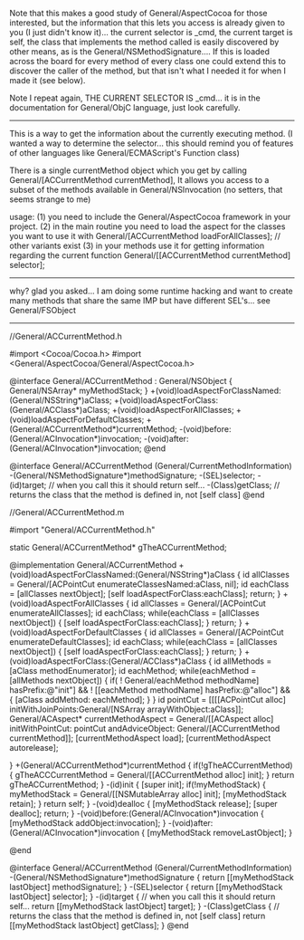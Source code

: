 
Note that this makes a good study of General/AspectCocoa for those interested, but the information that this lets you access is already given to you (I just didn't know it)... the current selector is _cmd, the current target is self, the class that implements the method called is easily discovered by other means, as is the General/NSMethodSignature.... If this is loaded across the board for every method of every class one could extend this to discover the caller of the method, but that isn't what I needed it for when I made it (see below).   

Note I repeat again, THE CURRENT SELECTOR IS _cmd... it is in the documentation for General/ObjC language, just look carefully.

----

This is a way to get the information about the currently executing method. (I wanted a way to determine the selector... this should remind you of features of other languages like General/ECMAScript's Function class)

There is a single currentMethod object which you get by calling General/[ACCurrentMethod currentMethod],  It allows you access to a subset of the methods available in General/NSInvocation (no setters, that seems strange to me)

usage:
	(1) you need to include the General/AspectCocoa framework in your project.
	(2) in the main routine you need to load the aspect for the classes you want to use it with
		General/[ACCurrentMethod loadForAllClasses]; // other variants exist
	(3) in your methods use it for getting information regarding the current function
		General/[[ACCurrentMethod currentMethod] selector];

----

why?  glad you asked... I am doing some runtime hacking and want to create many methods that share the same IMP but have different SEL's... see General/FSObject 

----

    
//General/ACCurrentMethod.h

#import <Cocoa/Cocoa.h>
#import <General/AspectCocoa/General/AspectCocoa.h>

@interface General/ACCurrentMethod : General/NSObject
{
	General/NSArray* myMethodStack;
}
+(void)loadAspectForClassNamed:(General/NSString*)aClass;
+(void)loadAspectForClass:(General/ACClass*)aClass;
+(void)loadAspectForAllClasses;
+(void)loadAspectForDefaultClasses;
+(General/ACCurrentMethod*)currentMethod;
-(void)before:(General/ACInvocation*)invocation;
-(void)after:(General/ACInvocation*)invocation;
@end

@interface General/ACCurrentMethod (General/CurrentMethodInformation)
-(General/NSMethodSignature*)methodSignature;
-(SEL)selector;
-(id)target; // when you call this it should return self...
-(Class)getClass; // returns the class that the method is defined in, not [self class]
@end

//General/ACCurrentMethod.m

#import "General/ACCurrentMethod.h"

static General/ACCurrentMethod* gTheACCurrentMethod;

@implementation General/ACCurrentMethod
+(void)loadAspectForClassNamed:(General/NSString*)aClass
{
	id allClasses = General/[ACPointCut enumerateClassesNamed:aClass, nil];
	id eachClass = [allClasses nextObject];
	[self loadAspectForClass:eachClass];
	return;
}
+(void)loadAspectForAllClasses
{
	id allClasses = General/[ACPointCut enumerateAllClasses];
	id eachClass;
	while(eachClass = [allClasses nextObject]) {
		[self loadAspectForClass:eachClass];
	}
	return;
}
+(void)loadAspectForDefaultClasses
{
	id allClasses = General/[ACPointCut enumerateDefaultClasses];
	id eachClass;
	while(eachClass = [allClasses nextObject]) {
		[self loadAspectForClass:eachClass];
	}
	return;
}
+(void)loadAspectForClass:(General/ACClass*)aClass
{
        id allMethods = [aClass methodEnumerator];
        id eachMethod;
        while(eachMethod = [allMethods nextObject]) {
        	if( ! General/eachMethod methodName] hasPrefix:@"init"] && 
                    ! [[eachMethod methodName] hasPrefix:@"alloc"] &&
                {
                	[aClass addMethod: eachMethod];
                }
        }
        id pointCut = [[[[ACPointCut alloc] initWithJoinPoints:General/[NSArray arrayWithObject:aClass]];
        General/ACAspect* currentMethodAspect = General/[[ACAspect alloc] 
                         initWithPointCut: pointCut  andAdviceObject: General/[ACCurrentMethod currentMethod]];
        [currentMethodAspect load];
        [currentMethodAspect autorelease];

}
+(General/ACCurrentMethod*)currentMethod
{
	if(!gTheACCurrentMethod) {
		gTheACCCurrentMethod = General/[[ACCurrentMethod alloc] init];
	}
	return gTheACCurrentMethod;	
}
-(id)init
{
	[super init];
	if(!myMethodStack) {
		myMethodStack = General/[[NSMutableArray alloc] init];
		[myMethodStack retain];
	}
	return self;
}
-(void)dealloc
{
	[myMethodStack release];
	[super dealloc];
	return;
}
-(void)before:(General/ACInvocation*)invocation
{
	[myMethodStack addObject:invocation];
}
-(void)after:(General/ACInvocation*)invocation
{
	[myMethodStack removeLastObject];
}

@end

@interface General/ACCurrentMethod (General/CurrentMethodInformation)
-(General/NSMethodSignature*)methodSignature
{
	return [[myMethodStack lastObject] methodSignature];
}
-(SEL)selector
{
	return [[myMethodStack lastObject] selector];
}
-(id)target
{
	// when you call this it should return self...
	return [[myMethodStack lastObject] target];
}
-(Class)getClass
{
	// returns the class that the method is defined in, not [self class]
	return [[myMethodStack lastObject] getClass];
}
@end
